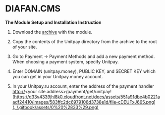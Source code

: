 # DIAFAN.CMS

**The Module Setup and Installation Instruction**

1. Download the [archive](https://github.com/unitpay/diafan-module) with the module.

2. Copy the contents of the Unitpay directory from the archive to the root of your site.

3. Go to Payment -&gt; Payment Methods and add a new payment method. When choosing a payment system, specify Unitpay.

4. Enter DOMAIN \(unitpay.money\), PUBLIC KEY, and SECRET KEY which you can get in your Unitpay.money account.

5. In your Unitpay.ru account, enter the address of the payment handler [http://](http://diafan.app/payment/get/unitpay)&lt;your site address&gt;/payment/get/unitpay![https://d33v4339jhl8k0.cloudfront.net/docs/assets/551a91dbe4b0221aadf24410/images/583ffc2dc6979106d3738e1d/file-cDEUFxJ665.png](../.gitbook/assets/0%20%2833%29.png)

